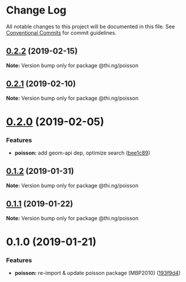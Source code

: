 # Change Log

All notable changes to this project will be documented in this file.
See [Conventional Commits](https://conventionalcommits.org) for commit guidelines.

## [0.2.2](https://github.com/thi-ng/umbrella/compare/@thi.ng/poisson@0.2.1...@thi.ng/poisson@0.2.2) (2019-02-15)

**Note:** Version bump only for package @thi.ng/poisson





## [0.2.1](https://github.com/thi-ng/umbrella/compare/@thi.ng/poisson@0.2.0...@thi.ng/poisson@0.2.1) (2019-02-10)

**Note:** Version bump only for package @thi.ng/poisson





# [0.2.0](https://github.com/thi-ng/umbrella/compare/@thi.ng/poisson@0.1.2...@thi.ng/poisson@0.2.0) (2019-02-05)


### Features

* **poisson:** add geom-api dep, optimize search ([bee1c89](https://github.com/thi-ng/umbrella/commit/bee1c89))





## [0.1.2](https://github.com/thi-ng/umbrella/compare/@thi.ng/poisson@0.1.1...@thi.ng/poisson@0.1.2) (2019-01-31)

**Note:** Version bump only for package @thi.ng/poisson





## [0.1.1](https://github.com/thi-ng/umbrella/compare/@thi.ng/poisson@0.1.0...@thi.ng/poisson@0.1.1) (2019-01-22)

**Note:** Version bump only for package @thi.ng/poisson





# 0.1.0 (2019-01-21)


### Features

* **poisson:** re-import & update poisson package (MBP2010) ([193f9d4](https://github.com/thi-ng/umbrella/commit/193f9d4))
